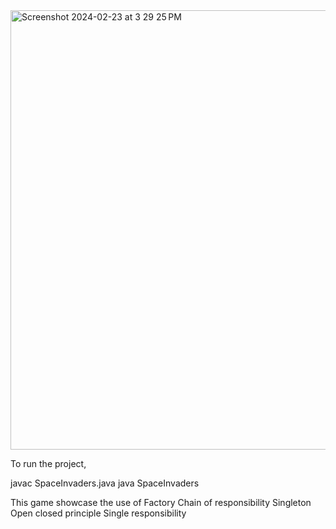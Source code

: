 <img width="703" alt="Screenshot 2024-02-23 at 3 29 25 PM" src="https://github.com/sgowryl/space-invaders/assets/22811450/bc4c04ce-c565-4fa5-84c2-cc8a6b560180">







To run the project,

javac SpaceInvaders.java
java SpaceInvaders


This game showcase the use of 
Factory
Chain of responsibility
Singleton
Open closed principle
Single responsibility
